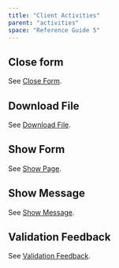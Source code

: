 ```yaml
---
title: "Client Activities"
parent: "activities"
space: "Reference Guide 5"
---
```



## Close form

See [Close Form](/refguide5/close-form).

## Download File

See [Download File](/refguide5/download-file).

## Show Form

See [Show Page](/refguide5/show-page).

## Show Message

See [Show Message](/refguide5/show-message).

## Validation Feedback

See [Validation Feedback](/refguide5/validation-feedback).
